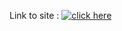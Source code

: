 Link to site :
[![click here](https://img.shields.io/badge/Click%20here-brightgreen)]([https://your-link-here.com](https://Meliodas-Demonking.github.io/txt/))
